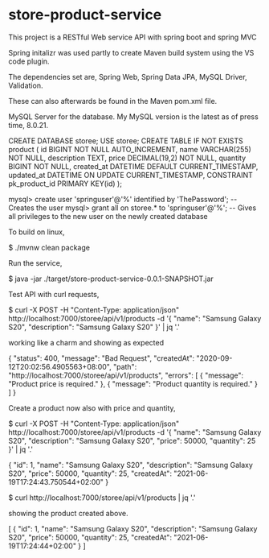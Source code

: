 # store-product-service

This project is a RESTful Web service API with spring boot and spring MVC

Spring initalizr was used partly to create Maven build system using the VS code plugin.

The dependencies set are,
Spring Web,
Spring Data JPA,
MySQL Driver,
Validation.

These can also afterwards be found in the Maven pom.xml file.

MySQL Server for the database. My MySQL version is the latest as of press time, 8.0.21.

CREATE DATABASE storee;
USE storee;
CREATE TABLE IF NOT EXISTS product (
    id BIGINT NOT NULL AUTO_INCREMENT,
    name VARCHAR(255) NOT NULL,
    description TEXT,
    price DECIMAL(19,2) NOT NULL,
    quantity BIGINT NOT NULL,
    created_at DATETIME DEFAULT CURRENT_TIMESTAMP,
    updated_at DATETIME ON UPDATE CURRENT_TIMESTAMP,
    CONSTRAINT pk_product_id PRIMARY KEY(id)
);


mysql> create user 'springuser'@'%' identified by 'ThePassword'; -- Creates the user
mysql> grant all on storee.* to 'springuser'@'%'; -- Gives all privileges to the new user on the newly created database

To build on linux,

$ ./mvnw clean package

Run the service, 

$ java -jar ./target/store-product-service-0.0.1-SNAPSHOT.jar

Test API with curl requests,

$ curl -X POST -H "Content-Type: application/json" http://localhost:7000/storee/api/v1/products -d '{ "name": "Samsung Galaxy S20", "description": "Samsung Galaxy S20" }' | jq '.'

working like a charm and showing as expected

{
    "status": 400,
    "message": "Bad Request",
    "createdAt": "2020-09-12T20:02:56.4905563+08:00",
    "path": "http://localhost:7000/storee/api/v1/products",
    "errors": [
        {
            "message": "Product price is required."
        },
        {
            "message": "Product quantity is required."
        }
    ]
}

Create a product now also with price and quantity,

$ curl -X POST -H "Content-Type: application/json" http://localhost:7000/storee/api/v1/products -d '{ "name": "Samsung Galaxy S20", "description": "Samsung Galaxy S20", "price": 50000, "quantity": 25 }' | jq '.'

{
  "id": 1,
  "name": "Samsung Galaxy S20",
  "description": "Samsung Galaxy S20",
  "price": 50000,
  "quantity": 25,
  "createdAt": "2021-06-19T17:24:43.750544+02:00"
}


$ curl http://localhost:7000/storee/api/v1/products | jq '.'

showing the product created above.

[
  {
    "id": 1,
    "name": "Samsung Galaxy S20",
    "description": "Samsung Galaxy S20",
    "price": 50000,
    "quantity": 25,
    "createdAt": "2021-06-19T17:24:44+02:00"
  }
]
